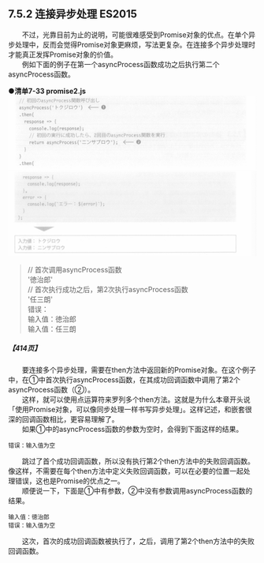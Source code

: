 ## 7.5.2 连接异步处理 ES2015
&emsp;&emsp;不过，光靠目前为止的说明，可能很难感受到Promise对象的优点。在单个异步处理中，反而会觉得Promise对象更麻烦，写法更复杂。在连接多个异步处理时才能真正发挥Promise对象的价值。<br>
&emsp;&emsp;例如下面的例子在第一个asyncProcess函数成功之后执行第二个asyncProcess函数。

**●清单7-33 promise2.js**
![image](../../images/c7/スクリーンショット&#32;2019-04-18&#32;午前11.20.58.png)
![image](../../images/c7/スクリーンショット&#32;2019-04-18&#32;午前11.21.07.png)
> // 首次调用asyncProcess函数  
> '徳治郎'  
> // 首次执行成功之后，第2次执行asyncProcess函数  
> '任三朗'  
> 错误：  
> 输入值：徳治郎  
> 输入值：任三朗

##### 【414页】
&emsp;&emsp;要连接多个异步处理，需要在then方法中返回新的Promise对象。在这个例子中，在①中首次执行asyncProcess函数，在其成功回调函数中调用了第2个asyncProcess函数（②）。<br>
&emsp;&emsp;这样，就可以使用点运算符来罗列多个then方法。这就是为什么本章开头说「使用Promise对象，可以像同步处理一样书写异步处理」。这样记述，和嵌套很深的回调函数相比，更容易理解了。<br>
&emsp;&emsp;如果①中的asyncProcess函数的参数为空时，会得到下面这样的结果。
```
错误：输入值为空
```
&emsp;&emsp;跳过了首个成功回调函数，所以没有执行第2个then方法中的失败回调函数。像这样，不需要在每个then方法中定义失败回调函数，可以在必要的位置一起处理错误，这也是Promise的优点之一。<br>
&emsp;&emsp;顺便说一下，下面是①中有参数，②中没有参数调用asyncProcess函数的结果。
```
输入值：徳治郎  
错误：输入值为空
```
&emsp;&emsp;这次，首次的成功回调函数被执行了，之后，调用了第2个then方法中的失败回调函数。
